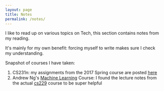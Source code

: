 ```yaml
---
layout: page
title: Notes
permalink: /notes/
---
```


I like to read up on various topics on Tech, this section contains notes from my reading.

It's mainly for my own benefit: forcing myself to write makes sure I check my understanding.

Snapshot of courses I have taken:
1. CS231n: my assignments from the 2017 Spring course are posted [here](https://github.com/lamgary/cs231n_assignments)
2. Andrew Ng's [Machine Learning](https://www.coursera.org/learn/machine-learning) Course: I found the lecture notes from the actual [cs229](http://cs229.stanford.edu/syllabus.html) course to be super helpful

